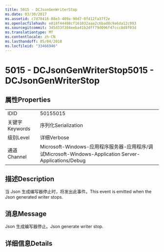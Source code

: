 ```yaml
---
title: 5015 - DCJsonGenWriterStop
ms.date: 03/30/2017
ms.assetid: c7d70416-88e3-409a-90d7-0f412fa37f2e
ms.openlocfilehash: e818f44488cf161032aaa2c6bad8c9a6da12c993
ms.sourcegitcommit: 3d5d33f384eeba41b2dff79d096f47ccc8d8f03d
ms.translationtype: MT
ms.contentlocale: zh-CN
ms.lasthandoff: 05/04/2018
ms.locfileid: "33466946"
---
```

# <a name="5015---dcjsongenwriterstop"></a><span data-ttu-id="19366-102">5015 - DCJsonGenWriterStop</span><span class="sxs-lookup"><span data-stu-id="19366-102">5015 - DCJsonGenWriterStop</span></span>
## <a name="properties"></a><span data-ttu-id="19366-103">属性</span><span class="sxs-lookup"><span data-stu-id="19366-103">Properties</span></span>  
  
|||  
|-|-|  
|<span data-ttu-id="19366-104">ID</span><span class="sxs-lookup"><span data-stu-id="19366-104">ID</span></span>|<span data-ttu-id="19366-105">5015</span><span class="sxs-lookup"><span data-stu-id="19366-105">5015</span></span>|  
|<span data-ttu-id="19366-106">关键字</span><span class="sxs-lookup"><span data-stu-id="19366-106">Keywords</span></span>|<span data-ttu-id="19366-107">序列化</span><span class="sxs-lookup"><span data-stu-id="19366-107">Serialization</span></span>|  
|<span data-ttu-id="19366-108">级别</span><span class="sxs-lookup"><span data-stu-id="19366-108">Level</span></span>|<span data-ttu-id="19366-109">详细</span><span class="sxs-lookup"><span data-stu-id="19366-109">Verbose</span></span>|  
|<span data-ttu-id="19366-110">通道</span><span class="sxs-lookup"><span data-stu-id="19366-110">Channel</span></span>|<span data-ttu-id="19366-111">Microsoft-Windows-应用程序服务器-应用程序/调试</span><span class="sxs-lookup"><span data-stu-id="19366-111">Microsoft-Windows-Application Server-Applications/Debug</span></span>|  
  
## <a name="description"></a><span data-ttu-id="19366-112">描述</span><span class="sxs-lookup"><span data-stu-id="19366-112">Description</span></span>  
 <span data-ttu-id="19366-113">当 Json 生成编写器停止时，将发出此事件。</span><span class="sxs-lookup"><span data-stu-id="19366-113">This event is emitted when the Json generated writer stops.</span></span>  
  
## <a name="message"></a><span data-ttu-id="19366-114">消息</span><span class="sxs-lookup"><span data-stu-id="19366-114">Message</span></span>  
 <span data-ttu-id="19366-115">Json 生成编写器停止。</span><span class="sxs-lookup"><span data-stu-id="19366-115">Json generate writer stop.</span></span>  
  
## <a name="details"></a><span data-ttu-id="19366-116">详细信息</span><span class="sxs-lookup"><span data-stu-id="19366-116">Details</span></span>
